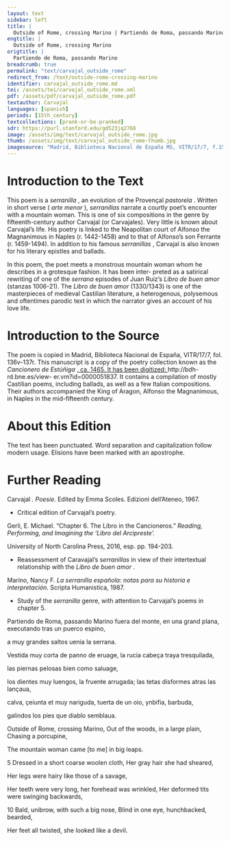 ```yaml
---
layout: text
sidebar: left
title: |
  Outside of Rome, crossing Marino | Partiendo de Roma, passando Marino
engtitle: |
  Outside of Rome, crossing Marino
origtitle: |
  Partiendo de Roma, passando Marino
breadcrumb: true
permalink: "text/carvajal_outside_rome"
redirect_from: /text/outside-rome-crossing-marino
identifier: carvajal_outside_rome.md
tei: /assets/tei/carvajal_outside_rome.xml
pdf: /assets/pdf/carvajal_outside_rome.pdf
textauthor: Carvajal
languages: [spanish]
periods: [15th_century]
textcollections: [prank-or-be-pranked]
sdr: https://purl.stanford.edu/gd523jq2768
image: /assets/img/text/carvajal_outside_rome.jpg
thumb: /assets/img/text/carvajal_outside_rome-thumb.jpg
imagesource: "Madrid, Biblioteca Nacional de España MS, VITR/17/7, f.157r [Public domain]"
---
```

<h1>Introduction to the Text</h1>
<p>This poem is a <i> serranilla</i> , an evolution of the Provençal <i> pastorela</i> . Written in short verse (<i> arte menor</i> ), <i> serranillas </i> narrate a courtly poet’s encounter with a mountain woman. This is one of six compositions in the genre by fifteenth-century author Carvajal (or Carvajales). Very little is known about Carvajal’s life. His poetry is linked to the Neapolitan court of Alfonso the Magnanimous in Naples (r. 1442-1458) and to that of Alfonso’s son Ferrante (r. 1459-1494). In addition to his famous <i> serranillas</i> , Carvajal is also known for his literary epistles and ballads.</p>

<p>In this poem, the poet meets a monstrous mountain woman whom he describes in a grotesque fashion. It has been inter- preted as a satirical rewriting of one of the <i> serrana </i> episodes of Juan Ruiz’s <i> Libro de buen amor </i> (stanzas 1006-21). The <i> Libro de buen amor </i> (1330/1343) is one of the masterpieces of medieval Castilian literature, a heterogenous, polysemous and oftentimes parodic text in which the narrator gives an account of his love life.</p>

<h1>Introduction to the Source</h1>
<p>The poem is copied in Madrid, Biblioteca Nacional de España, VITR/17/7, fol. 136v-137r. This manuscript is a copy of the poetry collection known as the <i> Cancionero de Estúñiga</i> <a href="http://bdh-rd.bne.es/view-" target="_blank"> , ca. 1465. It has been digitized: </a> http://bdh-rd.bne.es/view- er.vm?id=0000051837. It contains a compilation of mostly Castilian poems, including ballads, as well as a few Italian compositions. Their authors accompanied the King of Aragon, Alfonso the Magnanimous, in Naples in the mid-fifteenth century.</p>

<h1>About this Edition</h1>
<p>The text has been punctuated. Word separation and capitalization follow modern usage. Elisions have been marked with an apostrophe.</p>

<h1>Further Reading</h1>
<p>Carvajal<i> . Poesie. </i> Edited by Emma Scoles. Edizioni dell’Ateneo, 1967.</p>
<ul>
<li>Critical edition of Carvajal’s poetry.</li></ul>
<p>Gerli, E. Michael. “Chapter 6. The Libro in the Cancioneros.” <i> Reading, Performing, and Imagining the ‘Libro del Arcipreste’.</i></p>
<p>University of North Carolina Press, 2016, esp. pp. 194-203.</p>
<ul>
<li>Reassessment of Caravajal’s <em>serranillas</em> in view of their intertextual relationship with the <em>Libro de buen amor</em> .</li></ul>
<p>Marino, Nancy F. <i> La serranilla española: notas para su historia e interpretación. </i> Scripta Humanistica, 1987.</p>
<ul>
<li>Study of the <em>serranilla</em> genre, with attention to Carvajal’s poems in chapter 5.</li>
</ul>

<p>Partiendo de Roma, passando Marino fuera del monte, en una grand plana, executando tras un puerco espino,</p>
<p>a muy grandes saltos uenia la serrana.</p>

<p>Vestida muy corta de panno de eruage, la rucia cabeça traya tresquilada,</p>
<p>las piernas pelosas bien como saluage,</p>
<p>los dientes muy luengos, la fruente arrugada; las tetas disformes atras las lançaua,</p>
<p>calva, çeiunta et muy nariguda, tuerta de un oio, ynbifia, barbuda,</p>
<p>galindos los pies que diablo semblaua.</p>
<p>Outside of Rome, crossing Marino, Out of the woods, in a large plain, Chasing a porcupine,</p>
<p>The mountain woman came [to me] in big leaps.</p>

<p>5 Dressed in a short coarse woolen cloth, Her gray hair she had sheared,</p>
<p>Her legs were hairy like those of a savage,</p>
<p>Her teeth were very long, her forehead was wrinkled, Her deformed tits were swinging backwards,</p>
<p>10 Bald, unibrow, with such a big nose, Blind in one eye, hunchbacked, bearded,</p>
<p>Her feet all twisted, she looked like a devil.</p>

